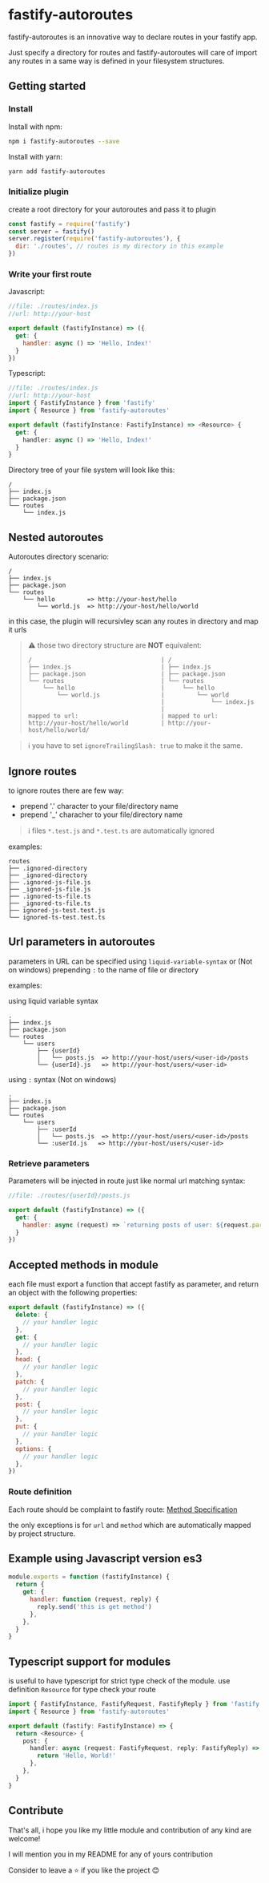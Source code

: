# fastify-autoroutes

fastify-autoroutes is an innovative way to declare routes in your fastify app.

Just specify a directory for routes and fastify-autoroutes will care of import any routes in a same way is defined in your filesystem structures.

## Getting started

### Install

Install with npm:

```sh
npm i fastify-autoroutes --save
```

Install with yarn:

```sh
yarn add fastify-autoroutes
```

### Initialize plugin

create a root directory for your autoroutes and pass it to plugin

```javascript
const fastify = require('fastify')
const server = fastify()
server.register(require('fastify-autoroutes'), {
  dir: './routes', // routes is my directory in this example
})
```

### Write your first route

Javascript:

```javascript
//file: ./routes/index.js
//url: http://your-host

export default (fastifyInstance) => ({
  get: {
    handler: async () => 'Hello, Index!'
  }
})

```

Typescript:

```typescript
//file: ./routes/index.js
//url: http://your-host
import { FastifyInstance } from 'fastify'
import { Resource } from 'fastify-autoroutes'

export default (fastifyInstance: FastifyInstance) => <Resource> {
  get: {
    handler: async () => 'Hello, Index!'
  }
}
```

Directory tree of your file system will look like this:

```text
/
├── index.js
├── package.json
└── routes
    └── index.js
```

## Nested autoroutes

Autoroutes directory scenario:

```text
/
├── index.js
├── package.json
└── routes
    └── hello         => http://your-host/hello
        └── world.js  => http://your-host/hello/world
```

in this case, the plugin will recursivley scan any routes in directory and map it urls

> :warning: those two directory structure are **NOT** equivalent:
>
> ```text
> /                                    | /
> ├── index.js                         | ├── index.js
> ├── package.json                     | ├── package.json
> └── routes                           | └── routes
>     └── hello                        |     └── hello
>         └── world.js                 |         └── world
>                                      |             └── index.js
>                                      |
> mapped to url:                       | mapped to url:
> http://your-host/hello/world         | http://your-host/hello/world/
> ```

> :information_source: you have to set `ignoreTrailingSlash: true` to make it the same.

## Ignore routes

to ignore routes there are few way:

- prepend '.' character to your file/directory name
- prepend '_' characher to your file/directory name

> :information_source: files `*.test.js` and `*.test.ts` are automatically ignored

examples:

```text
routes
├── .ignored-directory
├── _ignored-directory
├── .ignored-js-file.js
├── _ignored-js-file.js
├── .ignored-ts-file.ts
├── _ignored-ts-file.ts
├── ignored-js-test.test.js
└── ignored-ts-test.test.ts
```

## Url parameters in autoroutes

parameters in URL can be specified using `liquid-variable-syntax` or (Not on windows) prepending `:` to the name of file or directory

examples:

using liquid variable syntax

```text
.
├── index.js
├── package.json
└── routes
    └── users
        ├── {userId}
        │   └── posts.js  => http://your-host/users/<user-id>/posts
        └── {userId}.js   => http://your-host/users/<user-id>
```

using `:` syntax (Not on windows)

```text
.
├── index.js
├── package.json
└── routes
    └── users
        ├── :userId
        │   └── posts.js  => http://your-host/users/<user-id>/posts
        └── :userId.js   => http://your-host/users/<user-id>
```

### Retrieve parameters

Parameters will be injected in route just like normal url matching syntax:

```javascript
//file: ./routes/{userId}/posts.js

export default (fastifyInstance) => ({
  get: {
    handler: async (request) => `returning posts of user: ${request.params.userId}`
  }
})
```

## Accepted methods in module

each file must export a function that accept fastify as parameter, and return an object with the following properties:

```javascript
export default (fastifyInstance) => ({
  delete: {
    // your handler logic
  },
  get: {
    // your handler logic
  },
  head: {
    // your handler logic
  },
  patch: {
    // your handler logic
  },
  post: {
    // your handler logic
  },
  put: {
    // your handler logic
  },
  options: {
    // your handler logic
  },
})

```

### Route definition

Each route should be complaint to fastify route: [Method Specification](https://www.fastify.io/docs/latest/Routes/#full-declaration)

the only exceptions is for `url` and `method` which are automatically mapped by project structure.

## Example using Javascript version es3

```javascript
module.exports = function (fastifyInstance) {
  return {
    get: {
      handler: function (request, reply) {
        reply.send('this is get method')
      },
    },
  }
}
```

## Typescript support for modules

is useful to have typescript for strict type check of the module.
use definition `Resource` for type check your route

```typescript
import { FastifyInstance, FastifyRequest, FastifyReply } from 'fastify'
import { Resource } from 'fastify-autoroutes'

export default (fastify: FastifyInstance) => {
  return <Resource> {
    post: {
      handler: async (request: FastifyRequest, reply: FastifyReply) => {
        return 'Hello, World!'
      },
    },
  }
}
```

## Contribute

That's all, i hope you like my little module and contribution of any kind are welcome!

I will mention you in my README for any of yours contribution

Consider to leave a :star: if you like the project :blush:
